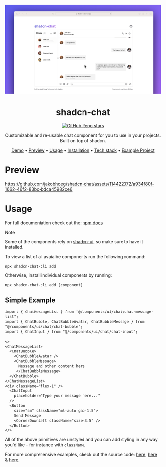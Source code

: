 [<img src="shadcn-preview.png">](https://shadcn-chat.vercel.app/)

<h1 align="center">shadcn-chat</h1>
<div align="center">

   [![GitHub Repo stars](https://img.shields.io/github/stars/jakobhoeg/shadcn-chat)](https://github.com/jakobhoeg/shadcn-chat/stargazers)
   
</div>


<p align="center">Customizable and re-usable chat component for you to use in your projects. Built on top of shadcn.</p>

<div align="center">

[Demo](https://shadcn-chat.vercel.app/) • [Preview](#Preview) • [Usage](#Usage) • [Installation](#Installation) • [Tech stack](#Tech-stack)  • [Example Project](https://github.com/jakobhoeg/nextjs-ollama-llm-ui)

</div>

# Preview

https://github.com/jakobhoeg/shadcn-chat/assets/114422072/a934f80f-1662-46f2-83bc-bdca45982ce6

# Usage

For full documentation check out the: [npm docs](https://www.npmjs.com/package/shadcn-chat-cli)

> [!NOTE] 
> Some of the components rely on [shadcn-ui](https://ui.shadcn.com/docs/installation), so make sure to have it installed.

To view a list of all avaialbe components run the following command:

```
npx shadcn-chat-cli add
```

Otherwise, install individual components by running:

```
npx shadcn-chat-cli add [component]
```

## Simple Example

```
import { ChatMessageList } from "@/components/ui/chat/chat-message-list";
import { ChatBubble, ChatBubbleAvatar, ChatBubbleMessage } from "@/components/ui/chat/chat-bubble";
import { ChatInput } from "@/components/ui/chat/chat-input";

<>
<ChatMessageList>
  <ChatBubble>
    <ChatBubbleAvatar />
    <ChatBubbleMessage>
      Message and other content here
     </ChatBubbleMessage>
  </ChatBubble>
</ChatMessageList>
<div className="flex-1" />
  <ChatInput
    placeholder="Type your message here..."
  />
  <Button
    size="sm" className="ml-auto gap-1.5">
    Send Message
    <CornerDownLeft className="size-3.5" />
  </Button>
</>
```

All of the above primitives are unstyled and you can add styling in any way you'd like - for instance with `className`.

For more comprehensive examples, check out the source code: [here](https://github.com/jakobhoeg/shadcn-chat/blob/master/src/app/chatbot/page.tsx#L106-L175), [here](https://github.com/jakobhoeg/shadcn-chat/blob/master/src/app/chatbot2/page.tsx#L106-L175) & [here](https://github.com/jakobhoeg/shadcn-chat/blob/master/src/components/chat/chat-list.tsx#L54-L63).
